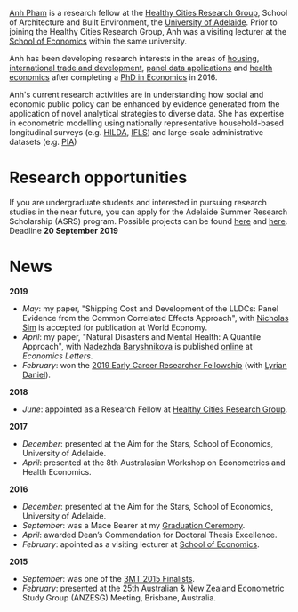 [Anh Pham](https://researchers.adelaide.edu.au/profile/ngoc.t.pham) is a research fellow at the [Healthy Cities Research Group](https://architecture.adelaide.edu.au/research/housing-and-healthy-cities), School of Architecture and Built Environment, the [University of Adelaide](https://www.adelaide.edu.au/). Prior to joining the Healthy Cities Research Group, Anh was a visiting lecturer at the [School of Economics](https://economics.adelaide.edu.au/) within the same university.

Anh has been developing research interests in the areas of [housing](https://github.com/anhpham-econ/about-me/blob/master/research.md#Housing), [international trade and development](https://github.com/anhpham-econ/about-me/blob/master/research.md#International-Trade-and-Development), [panel data applications](https://github.com/anhpham-econ/about-me/blob/master/research.md#Panel-Data-Applications) and [health economics](https://github.com/anhpham-econ/about-me/blob/master/research.md#Health-Economics) after completing a [PhD in Economics](https://github.com/anhpham-econ/about-me/blob/master/education.md#Post-graduate-degrees) in 2016. 

Anh's current research activities are in understanding how social and economic public policy can be enhanced by evidence generated from the application of novel analytical strategies to diverse data. She has expertise in econometric modelling using nationally representative household-based longitudinal surveys (e.g. [HILDA](https://melbourneinstitute.unimelb.edu.au/hilda), [IFLS](https://www.rand.org/well-being/social-and-behavioral-policy/data/FLS/IFLS.html)) and large-scale administrative datasets (e.g. [PIA](https://www.dss.gov.au/review-of-australias-welfare-system/australian-priority-investment-approach-to-welfare))

# Research opportunities
If you are undergraduate students and interested in pursuing research studies in the near future, you can apply for the Adelaide Summer Research Scholarship (ASRS) program. Possible projects can be found [here](https://ecms.adelaide.edu.au/news/list/2019/07/08/adelaide-summer-research-scholarships-applications-now-open?fbclid=IwAR1ndWKVIT9VGjX_XaXLM8Mc6sL0ES64MXqjBBBkx5UMJ6_DvZLVqTB_8gM) and [here](https://www.adelaide.edu.au/professions/students/summer-research-scholarships). Deadline **20 September 2019**

# News
**2019**
- *May*: my paper, "Shipping Cost and Development of the LLDCs: Panel Evidence from the Common Correlated Effects Approach", with [Nicholas Sim](https://sites.google.com/view/nicholassim/home) is accepted for publication at World Economy.
- *April*: my paper, "Natural Disasters and Mental Health: A Quantile Approach", with [Nadezhda Baryshnikova](https://researchers.adelaide.edu.au/profile/nadezhda.baryshnikova) is published [online](https://www.sciencedirect.com/science/article/pii/S0165176519301387) at *Economics Letters*.
- *February*: won the [2019 Early Career Researcher Fellowship](https://www.adelaide.edu.au/professions/intranet/news/list/2019/02/26/faculty-research-funding-scheme-results) (with [Lyrian Daniel](https://researchers.adelaide.edu.au/profile/lyrian.daniel)).

**2018**
- *June*: appointed as a Research Fellow at [Healthy Cities Research Group](https://architecture.adelaide.edu.au/research/housing-and-healthy-cities).

**2017**
- *December*: presented at the Aim for the Stars, School of Economics, University of Adelaide.
- *April*: presented at the 8th Australasian Workshop on Econometrics and Health Economics.

**2016**
- *December*: presented at the Aim for the Stars, School of Economics, University of Adelaide.
- *September*: was a Mace Bearer at my [Graduation Ceremony](https://www.youtube.com/watch?v=hilxLwIgNo0&list=PLrj2iJKdUdbwgO0RgYgUeFq0S8u0OX167&index=6&t=0s).
- *April*: awarded Dean’s Commendation for Doctoral Thesis Excellence. 
- *February*: apointed as a visiting lecturer at [School of Economics](https://economics.adelaide.edu.au/).

**2015**
- *September*: was one of the [3MT 2015 Finalists](https://www.youtube.com/watch?v=e5ZbZj-_Oys&list=PLrj2iJKdUdbz2yAOAAtkcp2NBLhWNsw7F&index=7).
- *February*: presented at the 25th Australian & New Zealand Econometric Study Group (ANZESG) Meeting, Brisbane, Australia.
